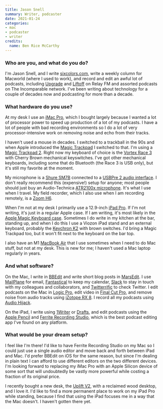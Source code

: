```yaml
---
title: Jason Snell
summary: Writer, podcaster
date: 2021-01-24
categories:
- mac
- podcaster
- writer
credits:
  name: Ben Rice McCarthy
---
```


### Who are you, and what do you do?

I'm Jason Snell, and I write [sixcolors.com](https://sixcolors.com/ "Jason's website."), write a weekly column for Macworld (where I used to work), and record and edit an awful lot of podcasts, including [Upgrade](https://www.relay.fm/upgrade "A podcast about technology.") and [Liftoff](https://www.relay.fm/liftoff "A podcast about space.") on Relay FM and assorted podcasts on The Incomparable network. I've been writing about technology for a couple of decades now and podcasting for more than a decade.

### What hardware do you use?

At my desk I use an [iMac Pro][imac-pro], which I bought largely because I wanted a lot of processor power to speed up production of a lot of my podcasts. I have a lot of people with bad recording environments so I do a lot of very processor-intensive work on removing noise and echo from their tracks.

I haven't used a mouse in decades. I switched to a trackball in the 90s and when Apple introduced the [Magic Trackpad][magic-trackpad] I switched to that. I'm using a [Magic Trackpad 2][magic-trackpad-2]. Right now my keyboard of choice is the [Vortex Race 3][race-3] with Cherry Brown mechanical keyswitches. I've got other mechanical keyboards, including some that do Bluetooth (the Race 3 is USB only), but it's still my favorite at the moment.

My microphone is a [Shure SM7B][sm7b] connected to a [USBPre 2 audio interface][usbpre-2]. I don't really recommend this (expensive!) setup for anyone; most people should just buy an Audio-Technica [ATR2100x microphone][atr2100x-usb]. It's what I use when I travel. My field recorder, which I also use when I am recording remotely, is a [Zoom H6][h6].

When I'm not at my desk I primarily use a 12.9-inch [iPad Pro][ipad-pro]. If I'm not writing, it's just in a regular Apple case. If I am writing, it's most likely in the [Apple Magic Keyboard case][magic-keyboard]. Sometimes I do write in my kitchen at the bar, standing up, and when I do this I use a Viozon iPad stand and an external keyboard, probably the [Keychron K2][k2.2] with brown switches. I'd bring a Magic Trackpad too, but it won't fit next to the keyboard on the bar top.

I also have an M1 [MacBook Air][macbook-air] that I use sometimes when I need to do Mac stuff, but not at my desk. This is new for me; I haven't used a Mac laptop regularly in years.

### And what software?

On the Mac, I write in [BBEdit][] and write short blog posts in [MarsEdit][]. I use [MailPlane][] for email, [Fantastical][] to keep my calendar, [Slack][] to stay in touch with my colleagues and collaborators, and [Twitterrific][] to check Twitter. I edit podcasts on the Mac in [Logic Pro][logic-pro], edit video in [Final Cut Pro][final-cut-pro], and remove noise from audio tracks using [iZotope RX 8][rx]. I record all my podcasts using [Audio Hijack][audio-hijack].

On the iPad, I write using [1Writer][1writer-ios] or [Drafts][drafts-ios], and edit podcasts using the [Apple Pencil][pencil] and [Ferrite Recording Studio][ferrite-recording-studio-ios], which is the best podcast editing app I've found on any platform.

### What would be your dream setup?

I feel like I'm there! I'd like to have Ferrite Recording Studio on my Mac so I could just use a single audio editor and move back and forth between iPad and Mac. I'd prefer BBEdit on iOS for the same reason, but since I'm dealing in plain text I can afford to use different editors on the two different devices. I'm looking forward to replacing my iMac Pro with an Apple Silicon device of some sort that will undoubtedly be vastly more powerful while costing a fraction of its original price.

I recently bought a new desk, the [Uplift V2][v2], with a reclaimed wood desktop, and I love it. I'd like to find a more permanent place to work on my iPad Pro while standing, because I find that using the iPad focuses me in a way that the Mac doesn't. I haven't gotten there yet.

[1writer-ios]: https://itunes.apple.com/us/app/1writer/id680469088 "A text editor app."
[atr2100x-usb]: https://www.audio-technica.com/en-us/atr2100x-usb "A USB microphone."
[audio-hijack]: https://www.rogueamoeba.com/audiohijack/ "Software for recording any audio source on a Mac."
[bbedit]: http://www.barebones.com/products/bbedit/ "A text editor for the Mac."
[drafts-ios]: https://agiletortoise.com/drafts/ "A note taking app."
[fantastical]: https://flexibits.com/fantastical "A calendaring app for the Mac."
[ferrite-recording-studio-ios]: https://apps.apple.com/app/ferrite-recording-studio/id1018780185 "A pro recording app."
[final-cut-pro]: https://en.wikipedia.org/wiki/Final_Cut_Pro "A nonlinear video editor."
[h6]: https://zoomcorp.com/en/us/handheld-recorders/handheld-recorders/h6-audio-recorder/ "A portable six-track recorder."
[imac-pro]: https://en.wikipedia.org/wiki/IMac_Pro "An all-in-one workstation."
[ipad-pro]: https://en.wikipedia.org/wiki/IPad_Pro "An iOS tablet."
[k2.2]: https://www.keychron.com/products/keychron-k2-wireless-mechanical-keyboard "A wireless mechanical keyboard."
[logic-pro]: https://www.apple.com/logic-pro/ "A professional audio application for the Mac."
[macbook-air]: https://www.apple.com/macbook-air/ "A very thin laptop."
[magic-keyboard]: https://en.wikipedia.org/wiki/Magic_Keyboard "A wireless keyboard."
[magic-trackpad-2]: https://en.wikipedia.org/wiki/Magic_Trackpad_2 "A trackpad for desktop machines."
[magic-trackpad]: https://en.wikipedia.org/wiki/Magic_Trackpad "A trackpad for desktop machines."
[mailplane]: https://mailplaneapp.com/ "A Mac desktop client for Gmail."
[marsedit]: https://red-sweater.com/marsedit/ "A weblog editor for the Mac."
[pencil]: https://www.fiftythree.com/pencil "An iPad stylus."
[race-3]: http://www.vortexgear.tw/vortex2_2.asp?kind=47&kind2=225&kind3=&kind4=1044 "A mechanical keyboard."
[rx]: https://www.izotope.com/en/products/repair-and-edit/rx.html "Audio repair software."
[slack]: https://slack.com/ "A collaboration service."
[sm7b]: http://www.shure.com/americas/products/microphones/sm/sm7b-vocal-microphone "A dynamic microphone."
[twitterrific]: https://twitterrific.com/mac "A Twitter client for the Mac."
[usbpre-2]: http://web.archive.org/web/20190331193725/http://www.sounddevices.com:80/products/portable-audio-tools/usbpre2 "A portable USB audio interface."
[v2]: https://www.upliftdesk.com/uplift-v2-standing-desk-v2-or-v2-commercial/ "A standing desk."
